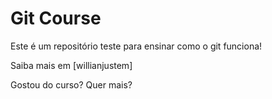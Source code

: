 # Git Course
Este é um repositório teste para ensinar como o git funciona!

Saiba mais em [willianjustem] 

Gostou do curso? Quer mais?